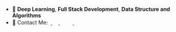 <!--
**sarimurrab/sarimurrab** is a ✨ _special_ ✨ repository because its `README.md` (this file) appears on your GitHub profile.
-->
- 🔭 <b>Deep Learning</b>, <b>Full Stack Development</b>, <b>Data Structure and Algorithms</b>
- 👯  Contact Me:
&nbsp;<a href="https://www.linkedin.com/in/chaudhary-sarimurrab/">
    <img   width="16px" height="16px" src="https://cdn.jsdelivr.net/npm/simple-icons@v3/icons/linkedin.svg" />
  </a> &emsp;
  <a href="https://twitter.com/sarimurrab">
    <img   width="16px" height="16px" src="https://cdn.jsdelivr.net/npm/simple-icons@3.2.0/icons/twitter.svg" />
  </a> &emsp;
    <a href="https://mail.google.com/mail/?view=cm&fs=1&tf=1&to=sarimurrab2@gmail.com">
    <img   width="16px" height="16px" src="https://cdn.jsdelivr.net/npm/simple-icons@3.2.0/icons/gmail.svg" />
  </a>

<!--
<hr />
<table>
    <th><a href="https://wakatime.com/share/@sarimurrab/a3a0a9ce-6859-4630-8b55-850042185462.svg" target="_blank">My Coding Activity for Last 30 days</a></th>
    <th><a href="https://wakatime.com/share/@sarimurrab/2d07a191-5545-4a55-81e5-4227dac703d7.png" target="_blank">Languages I used in Last 30 days</a></th>
<tr>
    <td><img src="https://wakatime.com/share/@sarimurrab/a3a0a9ce-6859-4630-8b55-850042185462.svg" width=400 height=360></td>
    <td><img src="https://wakatime.com/share/@sarimurrab/2d07a191-5545-4a55-81e5-4227dac703d7.png" width=550 height=360></td>
  </tr>
 </table>





